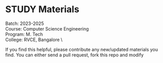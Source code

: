 # STUDY Materials

Batch: 2023-2025 \
Course: Computer Science Engineering \
Program: M. Tech \
College: RVCE, Bangalore \

If you find this helpful, please contribute any new/updated materials you find. You can either send a pull request, fork this repo and modify
